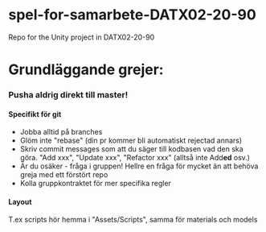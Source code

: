 # spel-for-samarbete-DATX02-20-90
Repo for the Unity project in DATX02-20-90

# Grundläggande grejer: 
### Pusha aldrig direkt till master!

#### Specifikt för git
- Jobba alltid på branches
- Glöm inte "rebase" (din pr kommer bli automatiskt rejectad annars)
- Skriv commit messages som att du säger till kodbasen vad den ska göra. "Add xxx", "Update xxx", "Refactor xxx" (alltså inte Add**ed** osv.)
- Är du osäker - fråga i gruppen! Hellre en fråga för mycket än att behöva greja med ett förstört repo
- Kolla gruppkontraktet för mer specifika regler

#### Layout
T.ex scripts hör hemma i "Assets/Scripts", samma för materials och models
